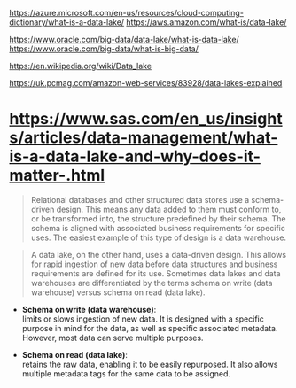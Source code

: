 https://azure.microsoft.com/en-us/resources/cloud-computing-dictionary/what-is-a-data-lake/
https://aws.amazon.com/what-is/data-lake/

https://www.oracle.com/big-data/data-lake/what-is-data-lake/
https://www.oracle.com/big-data/what-is-big-data/

https://en.wikipedia.org/wiki/Data_lake

https://uk.pcmag.com/amazon-web-services/83928/data-lakes-explained



# https://www.sas.com/en_us/insights/articles/data-management/what-is-a-data-lake-and-why-does-it-matter-.html

> Relational databases and other structured data stores use a schema-driven design. This means any data added to them must conform to, or be transformed into, the structure predefined by their schema. The schema is aligned with associated business requirements for specific uses. The easiest example of this type of design is a data warehouse.

> A data lake, on the other hand, uses a data-driven design. This allows for rapid ingestion of new data before data structures and business requirements are defined for its use. Sometimes data lakes and data warehouses are differentiated by the terms schema on write (data warehouse) versus schema on read (data lake).

  * **Schema on write (data warehouse)**:  
 limits or slows ingestion of new data. It is designed with a specific purpose in mind for the data, as well as specific associated metadata. However, most data can serve multiple purposes.

  * **Schema on read (data lake)**:  
 retains the raw data, enabling it to be easily repurposed. It also allows multiple metadata tags for the same data to be assigned.
